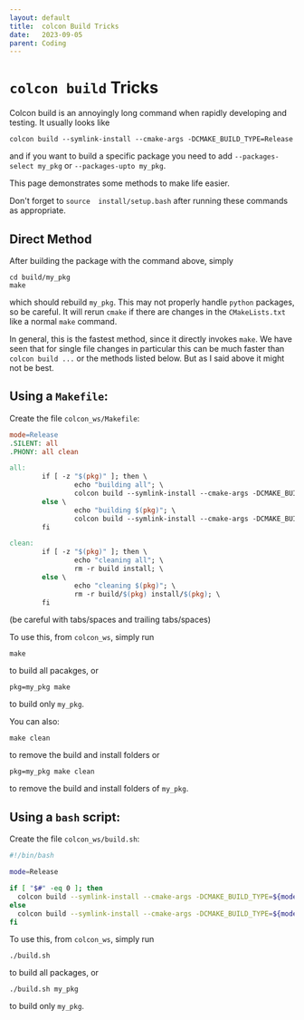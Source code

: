 ```yaml
---
layout: default
title:  colcon Build Tricks
date:   2023-09-05
parent: Coding
---
```


# `colcon build` Tricks

Colcon build is an annoyingly long command when rapidly developing and testing. It usually looks like 
```
colcon build --symlink-install --cmake-args -DCMAKE_BUILD_TYPE=Release
```
and if you want to build a specific package you need to add `--packages-select my_pkg` or `--packages-upto my_pkg`.

This page demonstrates some methods to make life easier. 

Don't forget to `source  install/setup.bash` after running these commands as appropriate. 

## Direct Method

After building the package with the command above, simply 
```
cd build/my_pkg
make
```
which should rebuild `my_pkg`. This may not properly handle `python` packages, so be careful.  It will rerun `cmake` if there are changes in the `CMakeLists.txt` like a normal `make` command. 

In general, this is the fastest method, since it directly invokes `make`. We have seen that for single file changes in particular this can be much faster than `colcon build ...` or the methods listed below. But as I said above it might not be best.

## Using a `Makefile`:

Create the file `colcon_ws/Makefile`:
```Makefile
mode=Release
.SILENT: all
.PHONY: all clean

all: 
        if [ -z "$(pkg)" ]; then \
                echo "building all"; \
                colcon build --symlink-install --cmake-args -DCMAKE_BUILD_TYPE=$(mode); \
        else \
                echo "building $(pkg)"; \
                colcon build --symlink-install --cmake-args -DCMAKE_BUILD_TYPE=$(mode) --packages-select $(pkg);\
        fi

clean: 
        if [ -z "$(pkg)" ]; then \
                echo "cleaning all"; \
                rm -r build install; \
        else \
                echo "cleaning $(pkg)"; \
                rm -r build/$(pkg) install/$(pkg); \
        fi
```
(be careful with tabs/spaces and trailing tabs/spaces)

To use this, from `colcon_ws`, simply run
```
make
```
to build all pacakges, or
```
pkg=my_pkg make
```
to build only `my_pkg`.


You can also:
```
make clean
```
to remove the build and install folders
or 
```
pkg=my_pkg make clean
```
to remove the build and install folders of `my_pkg`.



## Using a `bash` script:

Create the file `colcon_ws/build.sh`:
```bash
#!/bin/bash

mode=Release

if [ "$#" -eq 0 ]; then
  colcon build --symlink-install --cmake-args -DCMAKE_BUILD_TYPE=${mode}
else
  colcon build --symlink-install --cmake-args -DCMAKE_BUILD_TYPE=${mode} --packages-select $@
fi
```

To use this, from `colcon_ws`, simply run
```
./build.sh
```
to build all packages, or
```
./build.sh my_pkg
```
to build only `my_pkg`.
